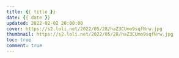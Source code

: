 ```yaml
---
title: {{ title }}
date: {{ date }}
updated: 2022-02-02 20:00:00
cover: https://s2.loli.net/2022/05/28/haZ3CUmo9sqfNrw.jpg
thumbnail: https://s2.loli.net/2022/05/28/haZ3CUmo9sqfNrw.jpg
toc: true
comment: true
---
```

